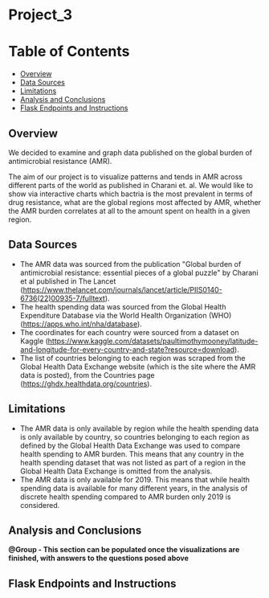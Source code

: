 # Project_3

# Table of Contents
* [Overview](#overview)
* [Data Sources](#data-sources)
* [Limitations](#limitations)
* [Analysis and Conclusions](#analysis-and-conclusions)
* [Flask Endpoints and Instructions](#flask-endpoints-and-instructions)

## Overview

We decided to examine and graph data published on the global burden of antimicrobial resistance (AMR). 

The aim of our project is to visualize patterns and tends in AMR across different parts of the world as published in Charani et. al. We would like to show via interactive charts which bactria is the most prevalent in terms of drug resistance, what are the global regions most affected by AMR, whether the AMR burden correlates at all to the amount spent on health in a given region.

## Data Sources
* The AMR data was sourced from the publication "Global burden of antimicrobial resistance: essential pieces of a global puzzle" by Charani et al published in The Lancet (https://www.thelancet.com/journals/lancet/article/PIIS0140-6736(22)00935-7/fulltext). 
* The health spending data was sourced from the Global Health Expenditure Database via the World Health Organization (WHO) (https://apps.who.int/nha/database). 
* The coordinates for each country were sourced from a dataset on Kaggle (https://www.kaggle.com/datasets/paultimothymooney/latitude-and-longitude-for-every-country-and-state?resource=download). 
* The list of countries belonging to each region was scraped from the Global Health Data Exchange website (which is the site where the AMR data is posted), from the Countries page (https://ghdx.healthdata.org/countries). 

## Limitations
* The AMR data is only available by region while the health spending data is only available by country, so countries belonging to each region as defined by the Global Health Data Exchange was used to compare health spending to AMR burden. This means that any country in the health spending dataset that was not listed as part of a region in the Global Health Data Exchange is omitted from the analysis. 
* The AMR data is only available for 2019. This means that while health spending data is available for many different years, in the analysis of discrete health spending compared to AMR burden only 2019 is considered. 

## Analysis and Conclusions
**@Group - This section can be populated once the visualizations are finished, with answers to the questions posed above**

## Flask Endpoints and Instructions
